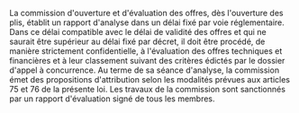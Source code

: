 
La commission d'ouverture et d'évaluation des offres, dès l'ouverture
des plis, établit un rapport d'analyse dans un délai fixé par voie
réglementaire.
Dans ce délai compatible avec le délai de validité des offres et qui ne
saurait être supérieur au délai fixé par décret, il doit être procédé,
de manière strictement confidentielle, à l'évaluation des offres
techniques et financières et à leur classement suivant des critères
édictés par le dossier d'appel à concurrence.
Au terme de sa séance d'analyse, la commission émet des propositions
d'attribution selon les modalités prévues aux articles 75 et 76 de la
présente loi.
Les travaux de la commission sont sanctionnés par un rapport
d'évaluation signé de tous les membres.